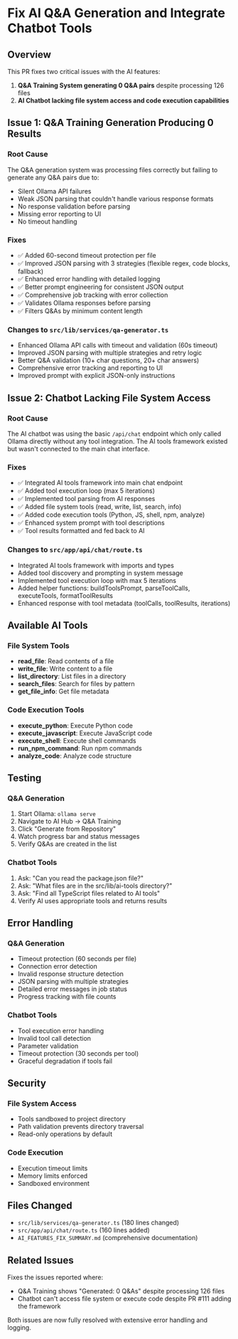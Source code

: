 # Fix AI Q&A Generation and Integrate Chatbot Tools

## Overview

This PR fixes two critical issues with the AI features:

1. **Q&A Training System generating 0 Q&A pairs** despite processing 126 files
2. **AI Chatbot lacking file system access and code execution capabilities**

## Issue 1: Q&A Training Generation Producing 0 Results

### Root Cause
The Q&A generation system was processing files correctly but failing to generate any Q&A pairs due to:
- Silent Ollama API failures
- Weak JSON parsing that couldn't handle various response formats
- No response validation before parsing
- Missing error reporting to UI
- No timeout handling

### Fixes
- ✅ Added 60-second timeout protection per file
- ✅ Improved JSON parsing with 3 strategies (flexible regex, code blocks, fallback)
- ✅ Enhanced error handling with detailed logging
- ✅ Better prompt engineering for consistent JSON output
- ✅ Comprehensive job tracking with error collection
- ✅ Validates Ollama responses before parsing
- ✅ Filters Q&As by minimum content length

### Changes to `src/lib/services/qa-generator.ts`
- Enhanced Ollama API calls with timeout and validation (60s timeout)
- Improved JSON parsing with multiple strategies and retry logic
- Better Q&A validation (10+ char questions, 20+ char answers)
- Comprehensive error tracking and reporting to UI
- Improved prompt with explicit JSON-only instructions

## Issue 2: Chatbot Lacking File System Access

### Root Cause
The AI chatbot was using the basic `/api/chat` endpoint which only called Ollama directly without any tool integration. The AI tools framework existed but wasn't connected to the main chat interface.

### Fixes
- ✅ Integrated AI tools framework into main chat endpoint
- ✅ Added tool execution loop (max 5 iterations)
- ✅ Implemented tool parsing from AI responses
- ✅ Added file system tools (read, write, list, search, info)
- ✅ Added code execution tools (Python, JS, shell, npm, analyze)
- ✅ Enhanced system prompt with tool descriptions
- ✅ Tool results formatted and fed back to AI

### Changes to `src/app/api/chat/route.ts`
- Integrated AI tools framework with imports and types
- Added tool discovery and prompting in system message
- Implemented tool execution loop with max 5 iterations
- Added helper functions: buildToolsPrompt, parseToolCalls, executeTools, formatToolResults
- Enhanced response with tool metadata (toolCalls, toolResults, iterations)

## Available AI Tools

### File System Tools
- **read_file**: Read contents of a file
- **write_file**: Write content to a file
- **list_directory**: List files in a directory
- **search_files**: Search for files by pattern
- **get_file_info**: Get file metadata

### Code Execution Tools
- **execute_python**: Execute Python code
- **execute_javascript**: Execute JavaScript code
- **execute_shell**: Execute shell commands
- **run_npm_command**: Run npm commands
- **analyze_code**: Analyze code structure

## Testing

### Q&A Generation
1. Start Ollama: `ollama serve`
2. Navigate to AI Hub → Q&A Training
3. Click "Generate from Repository"
4. Watch progress bar and status messages
5. Verify Q&As are created in the list

### Chatbot Tools
1. Ask: "Can you read the package.json file?"
2. Ask: "What files are in the src/lib/ai-tools directory?"
3. Ask: "Find all TypeScript files related to AI tools"
4. Verify AI uses appropriate tools and returns results

## Error Handling

### Q&A Generation
- Timeout protection (60 seconds per file)
- Connection error detection
- Invalid response structure detection
- JSON parsing with multiple strategies
- Detailed error messages in job status
- Progress tracking with file counts

### Chatbot Tools
- Tool execution error handling
- Invalid tool call detection
- Parameter validation
- Timeout protection (30 seconds per tool)
- Graceful degradation if tools fail

## Security

### File System Access
- Tools sandboxed to project directory
- Path validation prevents directory traversal
- Read-only operations by default

### Code Execution
- Execution timeout limits
- Memory limits enforced
- Sandboxed environment

## Files Changed
- `src/lib/services/qa-generator.ts` (180 lines changed)
- `src/app/api/chat/route.ts` (160 lines added)
- `AI_FEATURES_FIX_SUMMARY.md` (comprehensive documentation)

## Related Issues
Fixes the issues reported where:
- Q&A Training shows "Generated: 0 Q&As" despite processing 126 files
- Chatbot can't access file system or execute code despite PR #111 adding the framework

Both issues are now fully resolved with extensive error handling and logging.

